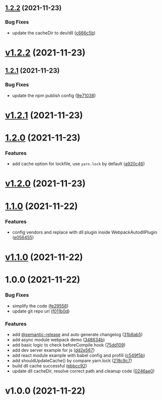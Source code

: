 ## [1.2.2](https://github.com/JimmyLv/webpack-autodll-plugin/compare/v1.2.1...v1.2.2) (2021-11-23)


### Bug Fixes

* update the cacheDir to dev/dll ([c666c5b](https://github.com/JimmyLv/webpack-autodll-plugin/commit/c666c5b44befa048963b59591e3aecd7e02aa841))





# [v1.2.2](https://github.com/JimmyLv/webpack-autodll-plugin/compare/v1.2.1...v1.2.2) (2021-11-23)

## [1.2.1](https://github.com/JimmyLv/webpack-autodll-plugin/compare/v1.2.0...v1.2.1) (2021-11-23)


### Bug Fixes

* update the npm publish config ([9e71038](https://github.com/JimmyLv/webpack-autodll-plugin/commit/9e71038a7bd9957b4d32107b77d6217658ad3a92))





# [v1.2.1](https://github.com/JimmyLv/webpack-autodll-plugin/compare/v1.2.0...v1.2.1) (2021-11-23)

# [1.2.0](https://github.com/JimmyLv/webpack-autodll-plugin/compare/v1.1.0...v1.2.0) (2021-11-23)


### Features

* add cache option for lockfile, use `yarn.lock` by default ([a920c46](https://github.com/JimmyLv/webpack-autodll-plugin/commit/a920c46d362848dd56513305b6900f7279367242))





# [v1.2.0](https://github.com/JimmyLv/webpack-autodll-plugin/compare/v1.1.0...v1.2.0) (2021-11-23)

# [1.1.0](https://github.com/JimmyLv/webpack-autodll-plugin/compare/v1.0.0...v1.1.0) (2021-11-22)


### Features

* config vendors and replace with dll plugin inside WebpackAutodllPlugin ([e056455](https://github.com/JimmyLv/webpack-autodll-plugin/commit/e0564552f4b36577a3247cc0af1834b45f89c8bf))





# [v1.1.0](https://github.com/JimmyLv/webpack-autodll-plugin/compare/v1.0.0...v1.1.0) (2021-11-22)

# 1.0.0 (2021-11-22)


### Bug Fixes

* simplify the code ([fe29558](https://github.com/JimmyLv/webpack-autodll-plugin/commit/fe295585dd039c3959134df3c312c2d41f648cbd))
* update git repo url ([f011b0d](https://github.com/JimmyLv/webpack-autodll-plugin/commit/f011b0d2b02f4f68266cf71255e70e89a6e1f28d))


### Features

* add [@semantic-release](https://github.com/semantic-release) and auto generate changelog ([31b8ab5](https://github.com/JimmyLv/webpack-autodll-plugin/commit/31b8ab56d6f9e92b0e7302550d2a0dbc596606c1))
* add async module webpack demo ([348634b](https://github.com/JimmyLv/webpack-autodll-plugin/commit/348634b3e4ba0eec417f97799488d6481383cdf4))
* add basic logic to check beforeCompile hook ([75dd109](https://github.com/JimmyLv/webpack-autodll-plugin/commit/75dd10931f7fde5532d5f19858ebe05e26f970dd))
* add dev server example for js ([dd2e567](https://github.com/JimmyLv/webpack-autodll-plugin/commit/dd2e5676689e1651dc67a2c57a2d8439c501a258))
* add react module example with babel config and profill ([c549f5b](https://github.com/JimmyLv/webpack-autodll-plugin/commit/c549f5b30151d6e32360acb88f3636f9b6cc3672))
* add shouldUpdateCache() by compare yarn.lock ([218c9c7](https://github.com/JimmyLv/webpack-autodll-plugin/commit/218c9c7630f033a259285ae1c258d4caf8a8091d))
* build dll cache successful ([ebbcc92](https://github.com/JimmyLv/webpack-autodll-plugin/commit/ebbcc92781b32d2e2b7900e5171a149a1a4a8639))
* update dll cacheDir, resolve correct path and cleanup code ([0246ae0](https://github.com/JimmyLv/webpack-autodll-plugin/commit/0246ae0abe639b2c375d27cebcd3b6d042476c28))





# v1.0.0 (2021-11-22)
